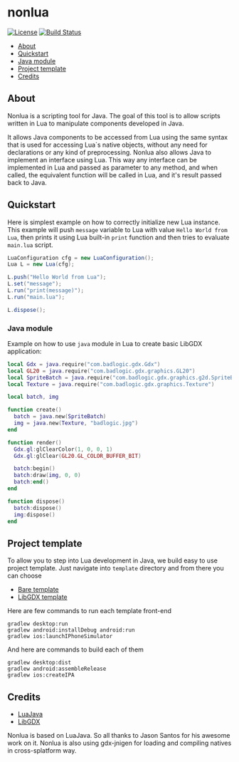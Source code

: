 # nonlua #
[![License](https://img.shields.io/github/license/nondev/nonlua.svg)](http://opensource.org/licenses/MIT)  [![Build Status](https://img.shields.io/travis/nondev/nonlua/master.svg)](https://travis-ci.org/nondev/nonlua)

  * [About](#about)
  * [Quickstart](#quickstart)
  * [Java module](#java-module)
  * [Project template](#project-template)
  * [Credits](#credits)

## About ##

Nonlua is a scripting tool for Java. The goal of this tool is to allow scripts written in Lua to manipulate components developed in Java.

It allows Java components to be accessed from Lua using the same syntax that is used for accessing Lua`s native objects, without any need for declarations or any kind of preprocessing. Nonlua also allows Java to implement an interface using Lua. This way any interface can be implemented in Lua and passed as parameter to any method, and when called, the equivalent function will be called in Lua, and it's result passed back to Java.

## Quickstart ##

Here is simplest example on how to correctly initialize new Lua instance.
This example will push `message` variable to Lua with value `Hello World from Lua`, then prints it using Lua built-in `print` function and then tries to evaluate `main.lua` script.

```java
LuaConfiguration cfg = new LuaConfiguration();
Lua L = new Lua(cfg);

L.push("Hello World from Lua");
L.set("message");
L.run("print(message)");
L.run("main.lua");

L.dispose();
```

### Java module ###

Example on how to use `java` module in Lua to create basic LibGDX application:

```lua
local Gdx = java.require("com.badlogic.gdx.Gdx")
local GL20 = java.require("com.badlogic.gdx.graphics.GL20")
local SpriteBatch = java.require("com.badlogic.gdx.graphics.g2d.SpriteBatch")
local Texture = java.require("com.badlogic.gdx.graphics.Texture")

local batch, img

function create()
  batch = java.new(SpriteBatch)
  img = java.new(Texture, "badlogic.jpg")
end

function render()
  Gdx.gl:glClearColor(1, 0, 0, 1)
  Gdx.gl:glClear(GL20.GL_COLOR_BUFFER_BIT)

  batch:begin()
  batch:draw(img, 0, 0)
  batch:end()
end

function dispose()
  batch:dispose()
  img:dispose()
end
```

## Project template ##

To allow you to step into Lua development in Java, we build easy to use project template.
Just navigate into `template` directory and from there you can choose
 
 * [Bare template](https://github.com/nondev/nonlua/tree/master/template/bare)
 * [LibGDX template](https://github.com/nondev/nonlua/tree/master/template/libgdx)

Here are few commands to run each template front-end

```
gradlew desktop:run
gradlew android:installDebug android:run
gradlew ios:launchIPhoneSimulator
```

And here are commands to build each of them

```
gradlew desktop:dist
gradlew android:assembleRelease
gradlew ios:createIPA
```

## Credits ##

 * [LuaJava](https://github.com/jasonsantos/luajava)
 * [LibGDX](https://github.com/libgdx/libgdx)
 
Nonlua is based on LuaJava. So all thanks to Jason Santos for his awesome work on it.
Nonlua is also using gdx-jnigen for loading and compiling natives in cross-splatform way.